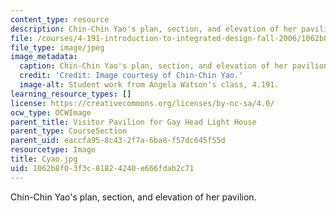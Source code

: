 ```yaml
---
content_type: resource
description: Chin-Chin Yao's plan, section, and elevation of her pavilion.
file: /courses/4-191-introduction-to-integrated-design-fall-2006/1062b8f03f3c81824240e666fdab2c71_Cyao.jpg
file_type: image/jpeg
image_metadata:
  caption: Chin-Chin Yao's plan, section, and elevation of her pavilion.
  credit: 'Credit: Image courtesy of Chin-Chin Yao.'
  image-alt: Student work from Angela Watson's class, 4.191.
learning_resource_types: []
license: https://creativecommons.org/licenses/by-nc-sa/4.0/
ocw_type: OCWImage
parent_title: Visitor Pavilion for Gay Head Light House
parent_type: CourseSection
parent_uid: eaccfa95-8c43-2f7a-6ba8-f57dc645f55d
resourcetype: Image
title: Cyao.jpg
uid: 1062b8f0-3f3c-8182-4240-e666fdab2c71
---
```

Chin-Chin Yao's plan, section, and elevation of her pavilion.